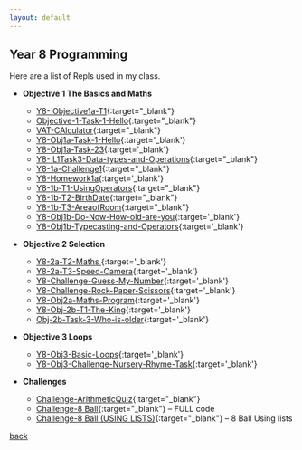 ```yaml
---
layout: default
---
```


## Year 8 Programming

Here are a list of Repls used in my class.
- **Objective 1 The Basics and Maths**
    - [Y8- Objective1a-T1](https://replit.com/@MrTeasdaleCS/Objective1a-T1){:target="_blank"}
    - [Objective-1-Task-1-Hello](https://replit.com/@MrTeasdaleCS/Objective-1-Task-1-Hello){:target="_blank"}
    - [VAT-CAlculator](https://replit.com/@MrTeasdaleCS/VAT-CAlculator){:target="_blank"}
    - [Y8-Obj1a-Task-1-Hello](https://replit.com/@MrTeasdaleCS/Y8-Obj1a-Task-1-Hello){:target='_blank'}
    - [Y8-Obj1a-Task-23](https://replit.com/@MrTeasdaleCS/Y8-Obj1a-Task-23){:target='_blank'}
    - [Y8- L1Task3-Data-types-and-Operations](https://replit.com/@MrTeasdaleCS/L1Task3-Data-types-and-Operations){:target="_blank"}
    - [Y8-1a-Challenge1](https://replit.com/@MrTeasdaleCS/Y8-1a-Challenge1){:target="_blank"}
    - [Y8-Homework1a](https://replit.com/@MrTeasdaleCS/Y8-Homework1a){:target='_blank'}
    - [Y8-1b-T1-UsingOperators](https://replit.com/@MrTeasdaleCS/Y8-1b-T1-UsingOperators){:target="_blank"}
    - [Y8-1b-T2-BirthDate](https://replit.com/@MrTeasdaleCS/Y8-1b-T2-BirthDate){:target="_blank"}
    - [Y8-1b-T3-AreaofRoom](https://replit.com/@MrTeasdaleCS/Y8-1b-T3-AreaofRoom){:target="_blank"}
    - [Y8-Obj1b-Do-Now-How-old-are-you](https://replit.com/@MrTeasdaleCS/Y8-Obj1b-Do-Now-How-old-are-you){:target='_blank'}
    - [Y8-Obj1b-Typecasting-and-Operators](https://replit.com/@MrTeasdaleCS/Y8-Obj1b-Typecasting-and-Operators){:target='_blank'}
- **Objective 2 Selection**
    - [Y8-2a-T2-Maths ](https://replit.com/@MrTeasdaleCS/Y8-2a-T2-Maths ){:target='_blank'}
    - [Y8-2a-T3-Speed-Camera](https://replit.com/@MrTeasdaleCS/Y8-2a-T3-Speed-Camera){:target='_blank'}
    - [Y8-Challenge-Guess-My-Number](https://replit.com/@MrTeasdaleCS/Y8-Challenge-Guess-My-Number){:target='_blank'}
    - [Y8-Challenge-Rock-Paper-Scissors](https://replit.com/@MrTeasdaleCS/Y8-Challenge-Rock-Paper-Scissors){:target='_blank'}
    - [Y8-Obj2a-Maths-Program](https://replit.com/@MrTeasdaleCS/Y8-Obj2a-Maths-Program){:target='_blank'}
    - [Y8-Obj-2b-T1-The-King](https://replit.com/@MrTeasdaleCS/Y8-Obj-2b-T1-The-King){:target='_blank'}
    - [Obj-2b-Task-3-Who-is-older](https://replit.com/@MrTeasdaleCS/Obj-2b-Task-3-Who-is-older){:target='_blank'}
- **Objective 3 Loops**
    - [Y8-Obj3-Basic-Loops](https://replit.com/@MrTeasdaleCS/Y8-Obj3-Basic-Loops){:target='_blank'}
    - [Y8-Obj3-Challenge-Nursery-Rhyme-Task](https://replit.com/@MrTeasdaleCS/Y8-Obj3-Challenge-Nursery-Rhyme-Task){:target='_blank'}

- **Challenges**
    - [Challenge-ArithmeticQuiz](https://replit.com/@MrTeasdaleCS/Y8-Challenge-ArithmeticQuiz){:target="_blank"} 
    - [Challenge-8 Ball](https://replit.com/@MrTeasdaleCS/8Ball#main.py){:target="_blank"} – FULL code
    - [Challenge-8 Ball (USING LISTS)](https://replit.com/@MrTeasdaleCS/Magic8Ball#main.py){:target="_blank"} – 8 Ball Using lists

[back](./)